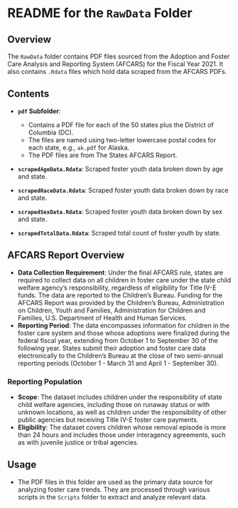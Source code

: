 # README for the `RawData` Folder

## Overview

The `RawData` folder contains PDF files sourced from the Adoption and Foster Care Analysis and Reporting System (AFCARS) for the Fiscal Year 2021. It also contains `.Rdata` files which hold data scraped from the AFCARS PDFs.

## Contents

- **`pdf` Subfolder**:
  - Contains a PDF file for each of the 50 states plus the District of Columbia (DC).
  - The files are named using two-letter lowercase postal codes for each state, e.g., `ak.pdf` for Alaska.
  - The PDF files are from The States AFCARS Report.

- **`scrapedAgeData.Rdata`**: Scraped foster youth data broken down by age and state.
- **`scrapedRaceData.Rdata`**: Scraped foster youth data broken down by race and state.
- **`scrapedSexData.Rdata`**: Scraped foster youth data broken down by sex and state.
- **`scrapedTotalData.Rdata`**: Scraped total count of foster youth by state.

## AFCARS Report Overview

- **Data Collection Requirement**: Under the final AFCARS rule, states are required to collect data on all children in foster care under the state child welfare agency’s responsibility, regardless of eligibility for Title IV-E funds. The data are reported to the Children’s Bureau. Funding for the AFCARS Report was provided by the Children’s Bureau, Administration on Children, Youth and Families, Administration for Children and Families, U.S. Department of Health and Human Services.
- **Reporting Period**: The data encompasses information for children in the foster care system and those whose adoptions were finalized during the federal fiscal year, extending from October 1 to September 30 of the following year. States submit their adoption and foster care data electronically to the Children’s Bureau at the close of two semi-annual reporting periods (October 1 - March 31 and April 1 - September 30).


### Reporting Population
- **Scope**: The dataset includes children under the responsibility of state child welfare agencies, including those on runaway status or with unknown locations, as well as children under the responsibility of other public agencies but receiving Title IV-E foster care payments.
- **Eligibility**: The dataset covers children whose removal episode is more than 24 hours and includes those under interagency agreements, such as with juvenile justice or tribal agencies.

## Usage

- The PDF files in this folder are used as the primary data source for analyzing foster care trends. They are processed through various scripts in the `Scripts` folder to extract and analyze relevant data.


